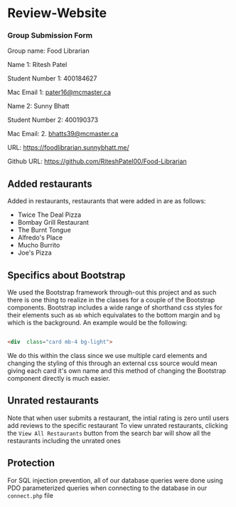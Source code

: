 
# Review-Website

  

### Group Submission Form

  

Group name: Food Librarian

  

Name 1: Ritesh Patel

Student Number 1: 400184627

Mac Email 1: pater16@mcmaster.ca

  

Name 2: Sunny Bhatt

Student Number 2: 400190373

Mac Email: 2. bhatts39@mcmaster.ca

  

URL: https://foodlibrarian.sunnybhatt.me/

  

Github URL: https://github.com/RiteshPatel00/Food-Librarian

  

## Added restaurants

Added in restaurants, restaurants that were added in are as follows:

- Twice The Deal Pizza   
- Bombay Grill Restaurant   
- The Burnt Tongue   
- Alfredo's Place
- Mucho Burrito     
- Joe's Pizza
  

## Specifics about Bootstrap

We used the Bootstrap framework through-out this project and as such there
is one thing to realize in the classes for a couple of the Bootstrap components. Bootstrap includes a wide range of shorthand css styles for their elements such as `mb` which equivalates to the bottom margin and `bg` which is the background. An example would be the following:

```html

<div  class="card mb-4 bg-light">

```

We do this within the class since we use multiple card elements and changing the styling of this through an external css source would mean giving each card it's own name and this method of changing the Bootstrap component directly is much easier.

## Unrated restaurants

Note that when user submits a restaurant, the intial rating is zero until users add reviews to the specific restaurant
To view unrated restaurants, clicking the  `View All Restaurants` button from the search bar will show all the restaurants including the unrated ones 

## Protection

For SQL injection prevention, all of our database queries were done using PDO parameterized queries when connecting to the database in our `connect.php` file
